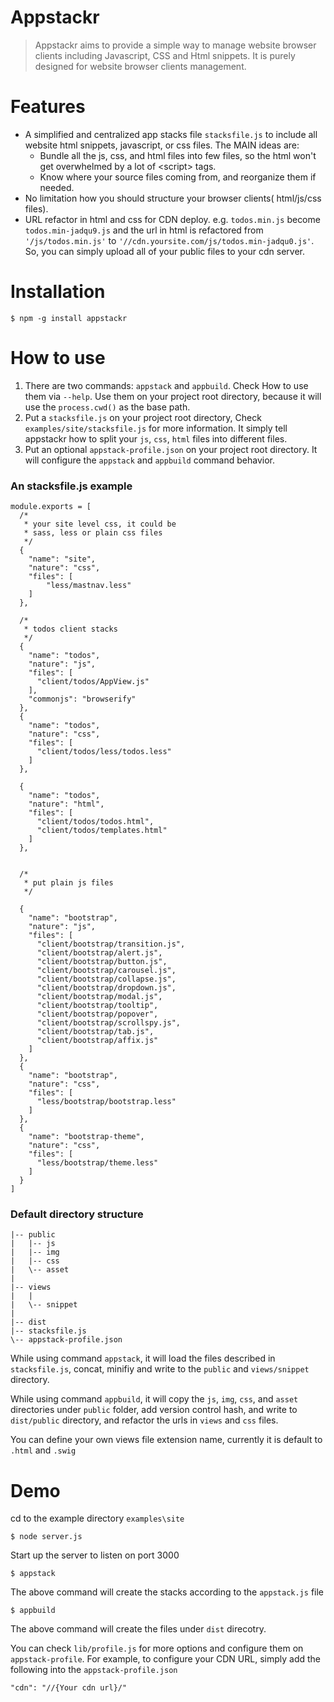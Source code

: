 Appstackr
=========

>Appstackr aims to provide a simple way to manage website browser clients including Javascript, CSS and Html snippets. 
>It is purely designed for website browser clients management.



Features
========

- A simplified and centralized app stacks file `stacksfile.js` to include all website html snippets, javascript, or css files. The MAIN ideas are:
  - Bundle all the js, css, and html files into few files, so the html won't get overwhelmed by a lot of \<script\> tags.
  - Know where your source files coming from, and reorganize them if needed.
- No limitation how you should structure your browser clients( html/js/css files).
- URL refactor in html and css for CDN deploy. e.g. `todos.min.js` become `todos.min-jadqu9.js` and the url in html is refactored from `'/js/todos.min.js'` to `'//cdn.yoursite.com/js/todos.min-jadqu0.js'`. So, you can simply upload all of your public files to your cdn server.



Installation
============================
```
$ npm -g install appstackr
```


How to use
==========

1. There are two commands: `appstack` and `appbuild`. Check How to use them via `--help`. Use them on your project root directory, because it will use the `process.cwd()` as the base path.
2. Put a `stacksfile.js` on your project root directory, Check `examples/site/stacksfile.js` for more information. It simply tell appstackr how to split your `js`, `css`, `html` files into different files.
3. Put an optional `appstack-profile.json` on your project root directory. It will configure the `appstack` and `appbuild` command behavior.

### An stacksfile.js example
```
module.exports = [
  /*
   * your site level css, it could be 
   * sass, less or plain css files
   */
  {
    "name": "site",
    "nature": "css",
    "files": [
        "less/mastnav.less"
    ]
  },

  /*
   * todos client stacks
   */
  {
    "name": "todos",
    "nature": "js",
    "files": [
      "client/todos/AppView.js"
    ],
    "commonjs": "browserify"
  },
  {
    "name": "todos",
    "nature": "css",
    "files": [
      "client/todos/less/todos.less"
    ]
  },
  
  {
    "name": "todos",
    "nature": "html",
    "files": [
      "client/todos/todos.html",
      "client/todos/templates.html"
    ]
  },


  /*
   * put plain js files
   */

  {
    "name": "bootstrap",
    "nature": "js",
    "files": [
      "client/bootstrap/transition.js",
      "client/bootstrap/alert.js",
      "client/bootstrap/button.js",
      "client/bootstrap/carousel.js",
      "client/bootstrap/collapse.js",
      "client/bootstrap/dropdown.js",
      "client/bootstrap/modal.js",
      "client/bootstrap/tooltip",
      "client/bootstrap/popover",
      "client/bootstrap/scrollspy.js",
      "client/bootstrap/tab.js",
      "client/bootstrap/affix.js"
    ]
  },
  {
    "name": "bootstrap",
    "nature": "css",
    "files": [
      "less/bootstrap/bootstrap.less"
    ]
  },
  {
    "name": "bootstrap-theme",
    "nature": "css",
    "files": [
      "less/bootstrap/theme.less"
    ]
  }
]
```

### Default directory structure ###
```
|-- public
|   |-- js
|   |-- img
|   |-- css
|   \-- asset
| 
|-- views
|   |
|   \-- snippet
|
|-- dist
|-- stacksfile.js
\-- appstack-profile.json
```
While using command `appstack`, it will load the files described in `stacksfile.js`, concat, minifiy and write to the `public` and `views/snippet` directory.

While using command `appbuild`, it will copy the `js`, `img`, `css`, and `asset` directories under `public` folder, add version control hash, and write to `dist/public` directory, and refactor the urls in `views` and `css` files.

You can define your own views file extension name, currently it is default to `.html` and `.swig`

Demo
========
cd to the example directory `examples\site`

```$ node server.js```

Start up the server to listen on port 3000

```$ appstack```

The above command will create the stacks according to the `appstack.js` file

```$ appbuild```

The above command will create the files under `dist` direcotry.

You can check `lib/profile.js` for more options and configure them on `appstack-profile`.
For example, to configure your CDN URL, simply add the following into the `appstack-profile.json`

```
"cdn": "//{Your cdn url}/"
```
